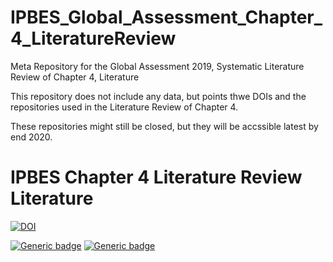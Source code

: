 # IPBES_Global_Assessment_Chapter_4_LiteratureReview
Meta Repository for the Global Assessment 2019, Systematic Literature Review of Chapter 4, Literature

This repository does not include any data, but points thwe DOIs and the repositories used in the Literature Review of Chapter 4.

These repositories might still be closed, but they will be accssible latest by end 2020.

# IPBES Chapter 4 Literature Review Literature
[![DOI](https://zenodo.org/badge/DOI/10.5281/zenodo.3603072.svg)](https://doi.org/10.5281/zenodo.3603072)

[![Generic badge](https://img.shields.io/badge/github-repo-<COLOR>.svg)](https://github.com/rkrug/LargeScaleLiteratureReview_DataDeposit)
[![Generic badge](https://img.shields.io/badge/github-website-<COLOR>.svg)](https://rkrug.github.io/LargeScaleLiteratureReview_DataDeposit/index.html)
